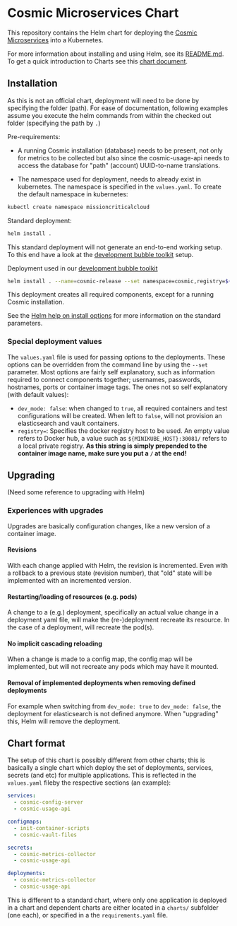 # Cosmic Microservices Chart

This repository contains the Helm chart for deploying the [Cosmic Microservices](https://github.com/MissionCriticalCloud/cosmic-microservices) into a Kubernetes.

For more information about installing and using Helm, see its
[README.md](https://github.com/kubernetes/helm/tree/master/README.md). To get a quick introduction to Charts see this [chart document](https://github.com/kubernetes/helm/blob/master/docs/charts.md).

## Installation
As this is not an official chart, deployment will need to be done by specifying the folder (path). For ease of documentation, following examples assume you execute the helm commands from within the checked out folder (specifying the path by `.`)

Pre-requirements:
- A running Cosmic installation (database) needs to be present, not only for metrics to be collected but also since the cosmic-usage-api needs to access the database for "path" (account) UUID-to-name translations.

- The namespace used for deployment, needs to already exist in kubernetes. The namespace is specified in the `values.yaml`.
To create the default namespace in kubernetes:
```bash
kubectl create namespace missioncriticalcloud
```

Standard deployment:
```bash
helm install .
```
This standard deployment will not generate an end-to-end working setup. To this end have a look at the [development bubble toolkit](https://github.com/MissionCriticalCloud/bubble-toolkit) setup.

Deployment used in our [development bubble toolkit](https://github.com/MissionCriticalCloud/bubble-toolkit)
```bash
helm install . --name=cosmic-release --set namespace=cosmic,registry=${MINIKUBE_HOST}:30081/,dev_mode=true --replace --wait
```
This deployment creates all required components, except for a running Cosmic installation.

See the [Helm help on install options](https://github.com/kubernetes/helm/blob/master/docs/helm/helm_install.md#options) for more information on the standard parameters.

### Special deployment values
The `values.yaml` file is used for passing options to the deployments. These options can be overridden from the command line by using the `--set` parameter. Most options are fairly self explanatory, such as information required to connect components together; usernames, passwords, hostnames, ports or container image tags.
The ones not so self explanatory (with default values):
- `dev_mode: false`: when changed to `true`, all required containers and test configurations will be created. When left to `false`, will not provision an elasticsearch and vault containers.
- `registry=`: Specifies the docker registry host to be used. An empty value refers to Docker hub, a value such as `${MINIKUBE_HOST}:30081/` refers to a local private registry. **As this string is simply prepended to the container image name, make sure you put a `/` at the end!**


## Upgrading
(Need some reference to upgrading with Helm)

### Experiences with upgrades

Upgrades are basically configuration changes, like a new version of a container image.

#### Revisions
With each change applied with Helm, the revision is incremented. Even with a rollback to a previous state (revision number), that "old" state will be implemented with an incremented version.

#### Restarting/loading of resources (e.g. pods)
A change to a (e.g.) deployment, specifically an actual value change in a deployment yaml file, will make the (re-)deployment recreate its resource. In the case of a deployment, will recreate the pod(s).

#### No implicit cascading reloading
When a change is made to a config map, the config map will be implemented, but will not recreate any pods which may have it mounted.

#### Removal of implemented deployments when removing defined deployments
For example when switching from `dev_mode: true` to `dev_mode: false`, the deployment for elasticsearch is not defined anymore. When "upgrading" this, Helm will remove the deployment.

## Chart format
The setup of this chart is possibly different from other charts; this is basically a single chart which deploy the set of deployments, services, secrets (and etc) for multiple applications. This is reflected in the `values.yaml` fileby the respective sections (an example):
```yaml
services:
  - cosmic-config-server
  - cosmic-usage-api

configmaps:
  - init-container-scripts
  - cosmic-vault-files

secrets:
  - cosmic-metrics-collector
  - cosmic-usage-api

deployments:
  - cosmic-metrics-collector
  - cosmic-usage-api
```
This is different to a standard chart, where only one application is deployed in a chart and dependent charts are either located in a `charts/` subfolder (one each), or specified in a the `requirements.yaml` file.


